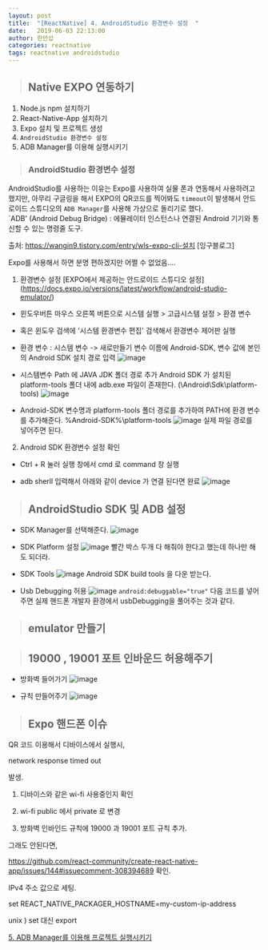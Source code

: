 ```yaml
---
layout: post
title:  "[ReactNative] 4. AndroidStudio 환경변수 설정  "
date:   2019-06-03 22:13:00
author: 한만섭
categories: reactnative
tags: reactnative androidstudio
---
```


> ## Native EXPO 연동하기 
1. Node.js npm 설치하기 
2. React-Native-App 설치하기 
3. Expo 설치 및 프로젝트 생성
4. `AndroidStudio 환경변수 설정`
5. ADB Manager를 이용해 실행시키기  

> ### AndroidStudio 환경변수 설정 


AndroidStudio를 사용하는 이유는 Expo를 사용하여 실물 폰과 연동해서 사용하려고 했지만, 아무리 구글링을 해서 EXPO의 QR코드를 찍어봐도 
`timeout`이 발생해서 안드로이드 스튜디오의 `ADB Manager`를 사용해 가상으로 돌리기로 했다.  
`ADB' (Android Debug Bridge) : 에뮬레이터 인스턴스나 연결된 Android 기기와 통신할 수 있는 명령줄 도구.  

출처: https://wangin9.tistory.com/entry/wls-expo-cli-설치 [잉구블로그]

Expo를 사용해서 하면 분명 편하겠지만 어쩔 수 없었음....  

1. 환경변수 설정 
[EXPO에서 제공하는 안드로이드 스튜디오 설정] (https://docs.expo.io/versions/latest/workflow/android-studio-emulator/)

- 윈도우버튼 마우스 오른쪽 버튼으로 시스템 실행 > 고급시스템 설정 > 환경 변수
- 혹은 윈도우 검색에 '시스템 환경변수 편집' 검색해서 환경변수 제어판 실행
- 환경 변수 : 시스템 변수 -> 새로만들기 
변수 이름에 Android-SDK, 변수 값에 본인의 Android SDK 설치 경로 입력
![image](https://user-images.githubusercontent.com/46010705/58800274-5eec0380-8642-11e9-8cdb-3b102da311ab.png)

- 시스템변수 Path 에 JAVA JDK 폴더 경로 추가
  Android SDK 가 설치된 platform-tools 폴더 내에 adb.exe 파일이 존재한다.
  (\Android\Sdk\platform-tools)
![image](https://user-images.githubusercontent.com/46010705/58800326-85aa3a00-8642-11e9-95ee-55164fd61205.png)
 - Android-SDK 변수명과 platform-tools 폴더 경로를 추가하여 PATH에 환경 변수를 추가해준다.
     %Android-SDK%\platform-tools
![image](https://user-images.githubusercontent.com/46010705/58800351-978bdd00-8642-11e9-9ce6-5273ef093aa1.png)
실제 파일 경로를 넣어주면 된다. 

2. Android SDK 환경변수 설정 확인

- Ctrl + R 눌러 실행 창에서 cmd 로 command 창 실행

- adb sherll 입력해서 아래와 같이 device 가 연결 된다면 완료
![image](https://user-images.githubusercontent.com/46010705/58800425-c30ec780-8642-11e9-94aa-a5446b20ae6a.png)



> ## AndroidStudio SDK 및 ADB 설정 
- SDK Manager를 선택해준다. 
![image](https://user-images.githubusercontent.com/46010705/58801221-dfabff00-8644-11e9-85e4-433d81f8a482.png)

- SDK Platform 설정
![image](https://user-images.githubusercontent.com/46010705/58801294-0f5b0700-8645-11e9-8f78-cf05ed86a137.png)
빨간 박스 두개 다 해줘야 한다고 했는데 하나만 해도 되더라.

- SDK Tools
![image](https://user-images.githubusercontent.com/46010705/58801353-403b3c00-8645-11e9-9218-b5d69a94cc90.png)
Android SDK build tools 을 다운 받는다.  


- Usb Debugging 허용
![image](https://user-images.githubusercontent.com/46010705/58804313-8a73eb80-864c-11e9-8311-f6d4c19291ed.png)
`android:debuggable="true"`
다음 코드를 넣어주면 실제 핸드폰 개발자 환경에서 usbDebugging을 풀어주는 것과 같다. 


> ## emulator 만들기 


> ## 19000 , 19001 포트 인바운드 허용해주기 
- 방화벽 들어가기 
![image](https://user-images.githubusercontent.com/46010705/58807833-c9f20600-8653-11e9-9e8a-b92c0c4af154.png)  

- 규칙 만들어주기 
![image](https://user-images.githubusercontent.com/46010705/58807943-032a7600-8654-11e9-8354-38147281a7aa.png)



> ## Expo 핸드폰 이슈 
QR 코드 이용해서 디바이스에서 실행시,

network response timed out 

발생.

1) 디바이스와 같은 wi-fi 사용중인지 확인

2) wi-fi  public 에서 private 로 변경

3) 방화벽 인바인드 규칙에 19000 과 19001 포트 규칙 추가.

그래도 안된다면,

https://github.com/react-community/create-react-native-app/issues/144#issuecomment-308394689   확인.

IPv4 주소 값으로 세팅.

 set REACT_NATIVE_PACKAGER_HOSTNAME=my-custom-ip-address

unix ) set 대신 export


[5. ADB Manager를 이용해 프로젝트 실행시키기](https://13akstjq.github.io/reactnative/2019/06/03/reactnative-5.excute-project.html)
